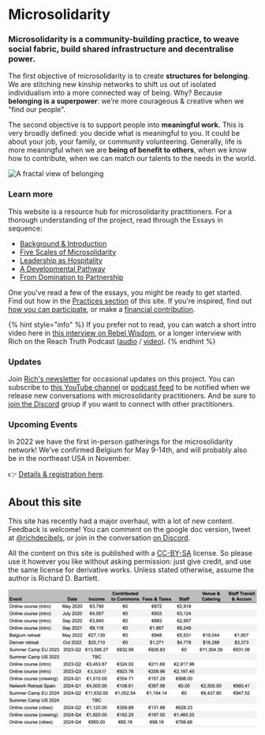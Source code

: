 # Microsolidarity

### Microsolidarity is a community-building practice, to weave social fabric, build shared infrastructure and decentralise power.

The first objective of microsolidarity is to create **structures for belonging**. We are stitching new kinship networks to shift us out of isolated individualism into a more connected way of being. Why? Because **belonging is a superpower**: we’re more courageous & creative when we "find our people".

The second objective is to support people into **meaningful work.** This is very broadly defined: you decide what is meaningful to you. It could be about your job, your family, or community volunteering. Generally, life is more meaningful when we are **being of benefit to others**, when we know how to contribute, when we can match our talents to the needs in the world.



![A fractal view of belonging](.gitbook/assets/fractal-map-of-belonging-edited.jpg)

### Learn more

This website is a resource hub for microsolidarity practitioners. For a thorough understanding of the project, read through the Essays in sequence:

* [Background & Introduction](essays/background-and-introduction.md)
* [Five Scales of Microsolidarity](essays/five-scales-of-microsolidarity.md)
* [Leadership as Hospitality](essays/leadership-as-hospitality.md)
* [A Developmental Pathway](essays/a-developmental-pathway.md)
* [From Domination to Partnership](essays/from-domination-to-partnership.md)

One you've read a few of the essays, you might be ready to get started. Find out how in the [Practices section](practices/) of this site. If you're inspired, find out [how you can participate](participate/), or make a [financial contribution](participate/contributing-money.md).

{% hint style="info" %}
If you prefer not to read, you can watch a short intro video here in [this interview on Rebel Wisdom](https://www.youtube.com/watch?v=yWyZmmJCrSA\&feature=youtu.be\&t=869), or a longer interview with Rich on the Reach Truth Podcast ([audio](https://anchor.fm/tasshin-fogleman/episodes/Community-and-Uncertainty-with-Richard-Bartlett-e1afveu) / [video](https://www.youtube.com/watch?v=64ebRxcLce4\&feature=youtu.be)).
{% endhint %}



### Updates

Join [Rich's newsletter](http://richdecibels.substack.com) for occasional updates on this project. You can subscribe to [this YouTube channel](https://www.youtube.com/channel/UC6hicteAM1PrzfeWN5VT5dg/) or [podcast feed](https://anchor.fm/microsolidarity) to be notified when we release new conversations with microsolidarity practitioners. And be sure to [join the Discord](https://discord.gg/Kp2xVuSFAX) group if you want to connect with other practitioners.

### Upcoming Events

In 2022 we have the first in-person gatherings for the microsolidarity network! We’ve confirmed Belgium for May 9-14th, and will probably also be in the northeast USA in November.

👉  [Details & registration here](https://www.thehum.org/microsolidarity-gatherings).





## About this site

This site has recently had a major overhaul, with a lot of new content. Feedback is welcome! You can comment on the google doc version, tweet at [@richdecibels](http://twitter.com/richdecibels), or join in the conversation [on Discord](https://discord.gg/Kp2xVuSFAX).

All the content on this site is published with a [CC-BY-SA](https://creativecommons.org/licenses/by-sa/4.0/) license. So please use it however you like without asking permission: just give credit, and use the same license for derivative works. Unless stated otherwise, assume the author is Richard D. Bartlett.

![](.gitbook/assets/image.png)
